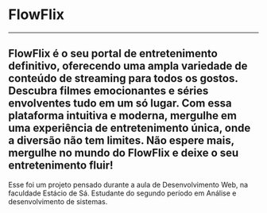 # FlowFlix
---
 FlowFlix é o seu portal de entretenimento definitivo, oferecendo uma ampla variedade de conteúdo de streaming para todos os gostos. Descubra filmes emocionantes e séries envolventes tudo em um só lugar. Com essa plataforma intuitiva e moderna, mergulhe em uma experiência de entretenimento única, onde a diversão não tem limites. **Não espere mais, mergulhe no mundo do FlowFlix e deixe o seu entretenimento fluir!**
---
 Esse foi um projeto pensado durante a aula de Desenvolvimento Web, na faculdade Estácio de Sá. Estudante do segundo período em Análise e desenvolvimento de sistemas.
